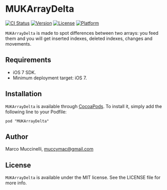 # MUKArrayDelta

[![CI Status](http://img.shields.io/travis/muccy/MUKArrayDelta.svg?style=flat)](https://travis-ci.org/muccy/MUKArrayDelta)
[![Version](https://img.shields.io/cocoapods/v/MUKArrayDelta.svg?style=flat)](http://cocoadocs.org/docsets/MUKArrayDelta)
[![License](https://img.shields.io/cocoapods/l/MUKArrayDelta.svg?style=flat)](http://cocoadocs.org/docsets/MUKArrayDelta)
[![Platform](https://img.shields.io/cocoapods/p/MUKArrayDelta.svg?style=flat)](http://cocoadocs.org/docsets/MUKArrayDelta)

`MUKArrayDelta` is made to spot differences between two arrays: you feed them and you will get inserted indexes, deleted indexes, changes and movements.

## Requirements

* iOS 7 SDK.
* Minimum deployment target: iOS 7.

## Installation

`MUKArrayDelta` is available through [CocoaPods](http://cocoapods.org). To install
it, simply add the following line to your Podfile:

    pod "MUKArrayDelta"

## Author

Marco Muccinelli, muccymac@gmail.com

## License

`MUKArrayDelta` is available under the MIT license. See the LICENSE file for more info.
